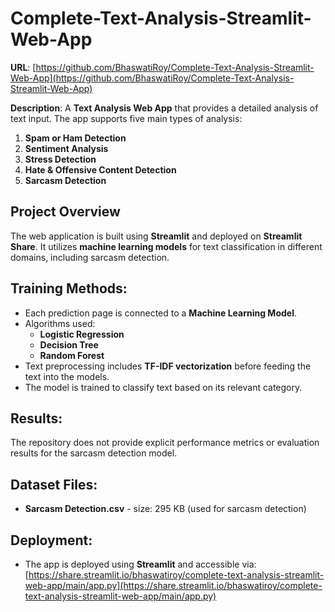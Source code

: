 # Complete-Text-Analysis-Streamlit-Web-App
**URL**: [https://github.com/BhaswatiRoy/Complete-Text-Analysis-Streamlit-Web-App](https://github.com/BhaswatiRoy/Complete-Text-Analysis-Streamlit-Web-App)

**Description**: A **Text Analysis Web App** that provides a detailed analysis of text input. The app supports five main types of analysis:  
1. **Spam or Ham Detection**  
2. **Sentiment Analysis**  
3. **Stress Detection**  
4. **Hate & Offensive Content Detection**  
5. **Sarcasm Detection**  

## Project Overview
The web application is built using **Streamlit** and deployed on **Streamlit Share**. It utilizes **machine learning models** for text classification in different domains, including sarcasm detection.

## Training Methods:
- Each prediction page is connected to a **Machine Learning Model**.
- Algorithms used:  
  - **Logistic Regression**  
  - **Decision Tree**  
  - **Random Forest**
- Text preprocessing includes **TF-IDF vectorization** before feeding the text into the models.
- The model is trained to classify text based on its relevant category.

## Results:
The repository does not provide explicit performance metrics or evaluation results for the sarcasm detection model.

## Dataset Files:
- **Sarcasm Detection.csv** - size: 295 KB (used for sarcasm detection)

## Deployment:
- The app is deployed using **Streamlit** and accessible via:  
  [https://share.streamlit.io/bhaswatiroy/complete-text-analysis-streamlit-web-app/main/app.py](https://share.streamlit.io/bhaswatiroy/complete-text-analysis-streamlit-web-app/main/app.py)
